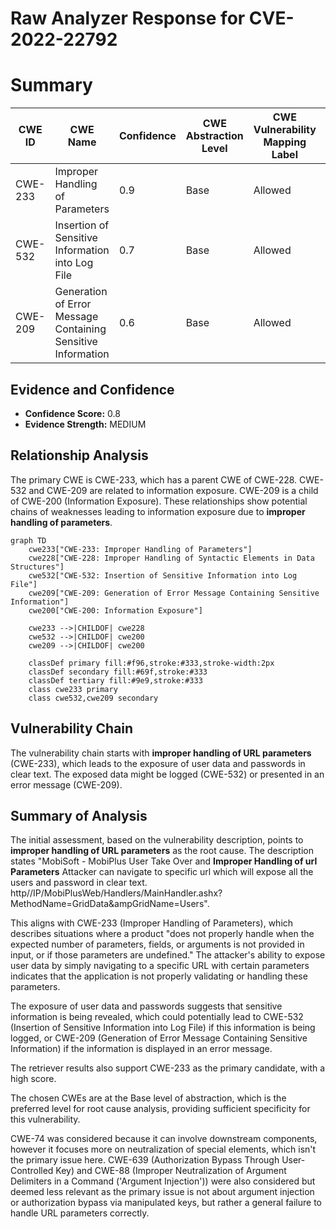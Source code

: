 # Raw Analyzer Response for CVE-2022-22792

# Summary
| CWE ID | CWE Name | Confidence | CWE Abstraction Level | CWE Vulnerability Mapping Label | CWE-Vulnerability Mapping Notes |
|---|---|---|---|---|---|
| CWE-233 | Improper Handling of Parameters | 0.9 | Base | Allowed | Primary CWE |
| CWE-532 | Insertion of Sensitive Information into Log File | 0.7 | Base | Allowed | Secondary Candidate |
| CWE-209 | Generation of Error Message Containing Sensitive Information | 0.6 | Base | Allowed | Secondary Candidate |

## Evidence and Confidence

*   **Confidence Score:** 0.8
*   **Evidence Strength:** MEDIUM

## Relationship Analysis
The primary CWE is CWE-233, which has a parent CWE of CWE-228.
CWE-532 and CWE-209 are related to information exposure. CWE-209 is a child of CWE-200 (Information Exposure). These relationships show potential chains of weaknesses leading to information exposure due to **improper handling of parameters**.

```mermaid
graph TD
    cwe233["CWE-233: Improper Handling of Parameters"]
    cwe228["CWE-228: Improper Handling of Syntactic Elements in Data Structures"]
    cwe532["CWE-532: Insertion of Sensitive Information into Log File"]
    cwe209["CWE-209: Generation of Error Message Containing Sensitive Information"]
    cwe200["CWE-200: Information Exposure"]
    
    cwe233 -->|CHILDOF| cwe228
    cwe532 -->|CHILDOF| cwe200
    cwe209 -->|CHILDOF| cwe200
    
    classDef primary fill:#f96,stroke:#333,stroke-width:2px
    classDef secondary fill:#69f,stroke:#333
    classDef tertiary fill:#9e9,stroke:#333
    class cwe233 primary
    class cwe532,cwe209 secondary
```

## Vulnerability Chain
The vulnerability chain starts with **improper handling of URL parameters** (CWE-233), which leads to the exposure of user data and passwords in clear text. The exposed data might be logged (CWE-532) or presented in an error message (CWE-209).

## Summary of Analysis
The initial assessment, based on the vulnerability description, points to **improper handling of URL parameters** as the root cause. The description states "MobiSoft - MobiPlus User Take Over and **Improper Handling of url Parameters** Attacker can navigate to specific url which will expose all the users and password in clear text. http//IP/MobiPlusWeb/Handlers/MainHandler.ashx?MethodName=GridData&ampGridName=Users".

This aligns with CWE-233 (Improper Handling of Parameters), which describes situations where a product "does not properly handle when the expected number of parameters, fields, or arguments is not provided in input, or if those parameters are undefined." The attacker's ability to expose user data by simply navigating to a specific URL with certain parameters indicates that the application is not properly validating or handling these parameters.

The exposure of user data and passwords suggests that sensitive information is being revealed, which could potentially lead to CWE-532 (Insertion of Sensitive Information into Log File) if this information is being logged, or CWE-209 (Generation of Error Message Containing Sensitive Information) if the information is displayed in an error message.

The retriever results also support CWE-233 as the primary candidate, with a high score.

The chosen CWEs are at the Base level of abstraction, which is the preferred level for root cause analysis, providing sufficient specificity for this vulnerability.

CWE-74 was considered because it can involve downstream components, however it focuses more on neutralization of special elements, which isn't the primary issue here. CWE-639 (Authorization Bypass Through User-Controlled Key) and CWE-88 (Improper Neutralization of Argument Delimiters in a Command ('Argument Injection')) were also considered but deemed less relevant as the primary issue is not about argument injection or authorization bypass via manipulated keys, but rather a general failure to handle URL parameters correctly.